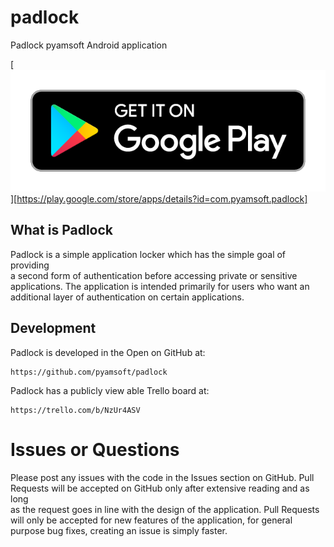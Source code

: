 # padlock
Padlock pyamsoft Android application

[![Get it on Google Play](art/google-play-badge.png)][https://play.google.com/store/apps/details?id=com.pyamsoft.padlock]

## What is Padlock

Padlock is a simple application locker which has the simple goal of providing  
a second form of authentication before accessing private or sensitive  
applications. The application is intended primarily for users who want an  
additional layer of authentication on certain applications.

## Development

Padlock is developed in the Open on GitHub at:  
```
https://github.com/pyamsoft/padlock
```

Padlock has a publicly view able Trello board at:
```
https://trello.com/b/NzUr4ASV
```

# Issues or Questions

Please post any issues with the code in the Issues section on GitHub. Pull  
Requests will be accepted on GitHub only after extensive reading and as long  
as the request goes in line with the design of the application. Pull Requests  
will only be accepted for new features of the application, for general  
purpose bug fixes, creating an issue is simply faster.

